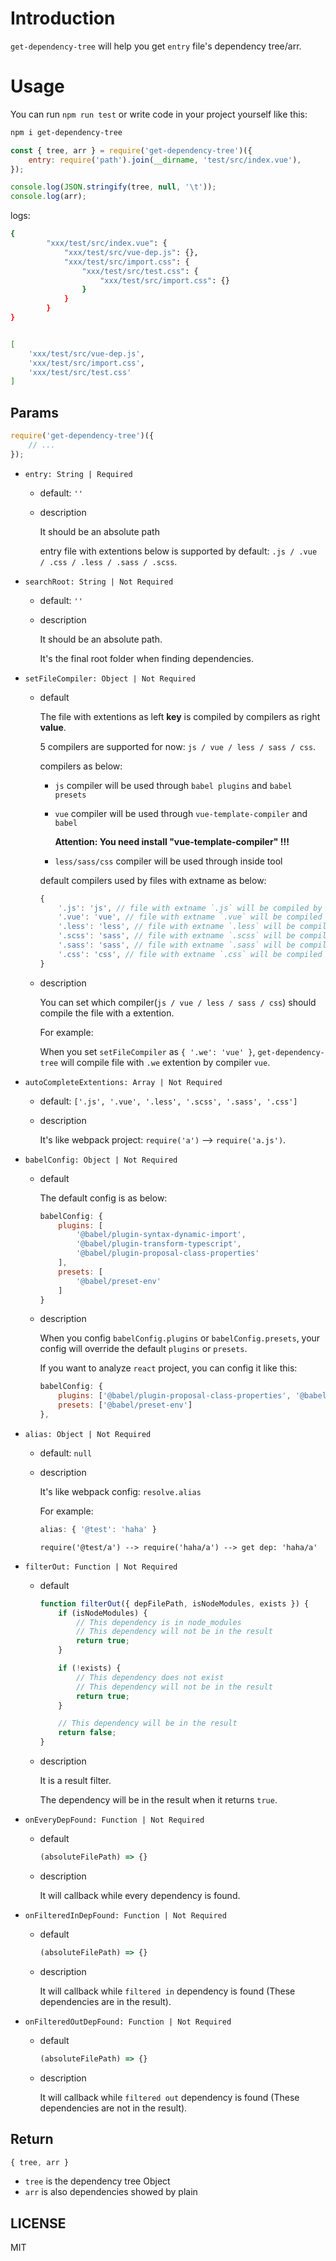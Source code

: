 # Introduction

`get-dependency-tree` will help you get `entry` file's dependency tree/arr.

# Usage

You can run `npm run test` or write code in your project yourself like this:

```bash
npm i get-dependency-tree
```

```js
const { tree, arr } = require('get-dependency-tree')({
    entry: require('path').join(__dirname, 'test/src/index.vue'),
});

console.log(JSON.stringify(tree, null, '\t'));
console.log(arr);
```

logs:

```bash
{
        "xxx/test/src/index.vue": {
            "xxx/test/src/vue-dep.js": {},
            "xxx/test/src/import.css": {
                "xxx/test/src/test.css": {
                    "xxx/test/src/import.css": {}
                }
            }
        }
}


[ 
    'xxx/test/src/vue-dep.js',
    'xxx/test/src/import.css',
    'xxx/test/src/test.css' 
]
```

## Params

```js
require('get-dependency-tree')({
    // ...
});
```

+   `entry: String | Required`
    +   default: `''`
    +   description

        It should be an absolute path
        
        entry file with extentions below is supported by default: `.js / .vue / .css / .less / .sass / .scss`.

+   `searchRoot: String | Not Required`
    +   default: `''`
    +   description

        It should be an absolute path.
        
        It's the final root folder when finding dependencies.

+   `setFileCompiler: Object | Not Required`

    +   default

        The file with extentions as left **key** is compiled by compilers as right **value**.

        5 compilers are supported for now: `js / vue / less / sass / css`.

        compilers as below:

        +   `js` compiler will be used through `babel plugins` and `babel presets`
        +   `vue` compiler will be used through `vue-template-compiler` and `babel`

            **Attention: You need install "vue-template-compiler" !!!**

        +   `less/sass/css` compiler will be used through inside tool

        default compilers used by files with extname as below:

        ```js
        {
            '.js': 'js', // file with extname `.js` will be compiled by compiler `js`
            '.vue': 'vue', // file with extname `.vue` will be compiled by compiler `vue`
            '.less': 'less', // file with extname `.less` will be compiled by compiler `less`
            '.scss': 'sass', // file with extname `.scss` will be compiled by compiler `sass`
            '.sass': 'sass', // file with extname `.sass` will be compiled by compiler `sass`
            '.css': 'css', // file with extname `.css` will be compiled by compiler `css`
        }
        ```

    +   description

        You can set which compiler(`js / vue / less / sass / css`) should compile the file with a extention.

        For example:

        When you set `setFileCompiler` as `{ '.we': 'vue' }`, `get-dependency-tree` will compile file with `.we` extention by compiler `vue`.
        
+   `autoCompleteExtentions: Array | Not Required`
    +   default: `['.js', '.vue', '.less', '.scss', '.sass', '.css']`
    +   description

        It's like webpack project: `require('a')` --> `require('a.js')`.

+   `babelConfig: Object | Not Required`

    +   default

        The default config is as below:

        ```js
        babelConfig: {
            plugins: [
                '@babel/plugin-syntax-dynamic-import',
                '@babel/plugin-transform-typescript',
                '@babel/plugin-proposal-class-properties'
            ],
            presets: [
                '@babel/preset-env'
            ]
        }
        ```
    
    +   description

        When you config `babelConfig.plugins` or `babelConfig.presets`, your config will override the default `plugins` or `presets`.

        If you want to analyze `react` project, you can config it like this:

        ```js
        babelConfig: {
            plugins: ['@babel/plugin-proposal-class-properties', '@babel/plugin-transform-react-jsx'],
            presets: ['@babel/preset-env']
        },
        ```
        
+   `alias: Object | Not Required`
    +   default: `null`
    +   description

        It's like webpack config: `resolve.alias`
        
        For example: 
        
        ```js
        alias: { '@test': 'haha' }
        ``` 
        
        `require('@test/a') --> require('haha/a') --> get dep: 'haha/a'`
        
+   `filterOut: Function | Not Required`
    +   default

        ```js
        function filterOut({ depFilePath, isNodeModules, exists }) {
            if (isNodeModules) {
                // This dependency is in node_modules
                // This dependency will not be in the result
                return true;
            }
    
            if (!exists) {
                // This dependency does not exist
                // This dependency will not be in the result
                return true;
            }
    
            // This dependency will be in the result
            return false;
        }
        ```
        
    +   description

        It is a result filter.
        
        The dependency will be in the result when it returns `true`.
        
+   `onEveryDepFound: Function | Not Required`
    +   default

        ```js
        (absoluteFilePath) => {}
        ```
        
    +   description

        It will callback while every dependency is found.

+   `onFilteredInDepFound: Function | Not Required`
    +   default

        ```js
        (absoluteFilePath) => {}
        ```
        
    +   description

        It will callback while `filtered in` dependency is found (These dependencies are in the result).
        
+   `onFilteredOutDepFound: Function | Not Required`
    +   default

        ```js
        (absoluteFilePath) => {}
        ```
        
    +   description

        It will callback while `filtered out` dependency is found (These dependencies are not in the result).

## Return

```js
{ tree, arr }
```

+   `tree` is the dependency tree Object
+   `arr` is also dependencies showed by plain

## LICENSE

MIT
